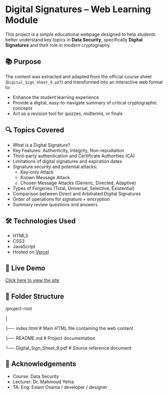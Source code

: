 # Digital Signatures – Web Learning Module

This project is a simple educational webpage designed to help students better understand key topics in **Data Security**, specifically **Digital Signatures** and their role in modern cryptography.

## 📚 Purpose

The content was extracted and adapted from the official course sheet (`Digital_Sign_Sheet_9.pdf`) and transformed into an interactive web format to:

- Enhance the student learning experience
- Provide a digital, easy-to-navigate summary of critical cryptographic concepts
- Act as a revision tool for quizzes, midterms, or finals

## 🔍 Topics Covered

- What is a Digital Signature?
- Key Features: Authenticity, Integrity, Non-repudiation
- Third-party authentication and Certificate Authorities (CA)
- Limitations of digital signatures and expiration dates
- Signature security and potential attacks:
  - Key-only Attack
  - Known Message Attack
  - Chosen Message Attacks (Generic, Directed, Adaptive)
- Types of Forgeries (Total, Universal, Selective, Existential)
- Comparison between Direct and Arbitrated Digital Signatures
- Order of operations for signature + encryption
- Summary review questions and answers

## 🛠️ Technologies Used

- HTML5
- CSS3 
- JavaScript 
- Hosted on [Vercel](https://vercel.com)

## 🚀 Live Demo

[Click here to view the site](https://data-security-digital-signatures.vercel.app/)  

## 📁 Folder Structure

/project-root

│

├── index.html # Main HTML file containing the web content

├── README.md # Project documentation

└── Digital_Sign_Sheet_9.pdf # Source reference document

## 🙌 Acknowledgements

- Course: Data Security  
- Lecturer: Dr. Mahmoud Yehia  
- TA: Eng. Eslam Osama / developer / designer
